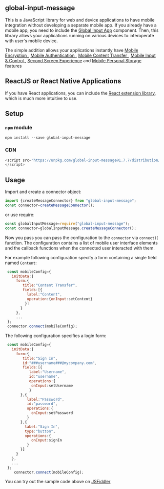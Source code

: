 

## global-input-message

This is a JavaScript library for web and device applications to have mobile integration without developing a separate mobile app. If you already have a mobile app, you need to include the [Global Input App](https://globalinput.co.uk/) component. Then, this library allows your applications running on various devices to interoperate with user's mobile device.

The simple addition allows your applications instantly have [Mobile Encryption ](https://globalinput.co.uk/global-input-app/mobile-content-encryption), [Mobile Authentication ](https://globalinput.co.uk/global-input-app/mobile-authentication), [Mobile Content Transfer ](https://globalinput.co.uk/global-input-app/mobile-content-transfer), [Mobile Input & Control ](https://globalinput.co.uk/global-input-app/mobile-input-control), [Second Screen Experience](https://globalinput.co.uk/global-input-app/second-screen-experience) and [Mobile Personal Storage](https://globalinput.co.uk/global-input-app/mobile-personal-storage) features
 

## ReactJS or React Native Applications

If you have React applications, you can include the [React extension library](https://github.com/global-input/global-input-react), which is much more intuitive to use.

## Setup

### ```npm``` module

```shell
npm install --save global-input-message
```
### CDN
```JavaScript
<script src="https://unpkg.com/global-input-message@1.7.7/distribution/globalinputmessage.min.js">
</script>
```

## Usage

Import and create a connector object:

```JavaScript
import {createMessageConnector} from "global-input-message";
const connector=createMessageConnector();
```

or use require:

```JavaScript
const globalInputMessage=require("global-input-message");
const connector=globalInputMessage.createMessageConnector();
```
Now you pass you can pass the configuration to the ```connector``` via  ```connect()```  function. The configuration contains a list of mobile user interface elements and the callback functions when the connected user interacted with them.

For example following configuration specify a form containing a single field named ```Content```:
```JavaScript
 const mobileConfig={        
   initData:{                              
     form:{
        title:"Content Transfer",   
        fields:[{
          label:"Content",            
          operation:{onInput:setContent}             
         }]
       }
     },
     ...
 };
 connector.connect(mobileConfig);           
```
The following configuration specifies a login form:
```JavaScript
 const mobileConfig={        
   initData:{                              
     form:{
        title:"Sign In",
        id:"###username###@mycompany.com",
        fields:[{
           label:"Username",
           id:"username",
           operations:{
            onInput:setUsername
           }
       },{
          label:"Password",            
          id:"password",
          operations:{
            onInput:setPassword
          }
       },{
         label:"Sign In",
         type:"button",            
         operations:{
            onInput:signIn
          }
       }]
     }
   },
   ...
 };
    connector.connect(mobileConfig);           
```
You can try out the sample code above on [JSFiddler](https://jsfiddle.net/dilshat/c5fvyxqa/)


